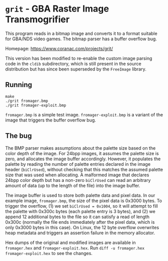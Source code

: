 # `grit` - GBA Raster Image Transmogrifier

This program reads in a bitmap image and converts it to a format suitable for
GBA/NDS video games.
The bitmap parser has a buffer overflow bug.

Homepage: https://www.coranac.com/projects/grit/

This version has been modified to re-enable the custom image parsing code in
the `cldib` subdirectory, which is still present in the source distribution but
has since been superseded by the `FreeImage` library.

## Running

```
make
./grit fromager.bmp
./grit fromager-exploit.bmp
```

`fromager.bmp` is a simple test image.
`fromager-exploit.bmp` is a variant of the image that triggers the buffer
overflow bug.

## The bug

The BMP parser makes assumptions about the palette size based on the color
depth of the image.
For 24bpp images, it assumes the palette size is zero, and allocates the image
buffer accordingly.
However, it populates the palette by reading the number of palette entries
declared in the image header (`biClrUsed`), without checking that this matches
the assumed palette size that was used when allocating.
A malformed image that declares 24bpp color depth but has a non-zero
`biClrUsed` can read an arbitrary amount of data (up to the length of the file)
into the image buffer.

The image buffer is used to store both palette data and pixel data.
In our example image, `fromager.bmp`, the size of the pixel data is 0x3000
bytes.
To trigger the overflow, (1) we set `biClrUsed = 0x1004`, so it will attempt to
fill the palette with 0x300c bytes (each palette entry is 3 bytes), and (2) we
append 12 additional bytes to the file so it can satisfy a read of length
0x300c (normally the file ends immediately after the pixel data, which is only
0x3000 bytes in this case).
On Linux, the 12 byte overflow overwrites heap metadata and triggers an
assertion failure in the memory allocator.

Hex dumps of the original and modified images are available in `fromager.hex`
and `fromager-exploit.hex`.  Run `diff -u fromager.hex fromager-exploit.hex` to
see the changes.
